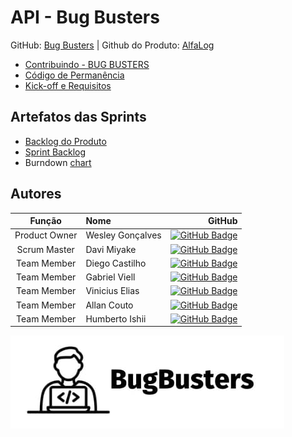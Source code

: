# API - Bug Busters

GitHub: [Bug Busters](https://github.com/Bug-Busters-F/Busters.git) | Github do Produto: [AlfaLog](https://github.com/Bug-Busters-F/alfalog)

- [Contribuindo - BUG BUSTERS](../CONTRIBUTING.md)
- [Código de Permanência](../CODE_OF_CONDUCT.md)
- [Kick-off e Requisitos](./Produto.md)

## Artefatos das Sprints

- [Backlog do Produto]()
- [Sprint Backlog](https://bugbustersf.atlassian.net/)
- Burndown [chart](https://bugbustersf.atlassian.net/)

## Autores

|    Função     | Nome             |                                                                                                                                               GitHub |
| :-----------: | :--------------- | ---------------------------------------------------------------------------------------------------------------------------------------------------: |
| Product Owner  | Wesley Gonçalves |      [![GitHub Badge](https://img.shields.io/badge/GitHub-111217?style=flat-square&logo=github&logoColor=white)](https://github.com/WesleyGoncalves) |
|  Scrum Master  | Davi Miyake      |            [![GitHub Badge](https://img.shields.io/badge/GitHub-111217?style=flat-square&logo=github&logoColor=white)](https://github.com/DaviMBDev) |
|  Team Member  | Diego Castilho   |             [![GitHub Badge](https://img.shields.io/badge/GitHub-111217?style=flat-square&logo=github&logoColor=white)](https://github.com/DigoCast) |
|  Team Member  | Gabriel Viell    | [![GitHub Badge](https://img.shields.io/badge/GitHub-111217?style=flat-square&logo=github&logoColor=white)](https://github.com/GabrielViellCastilho) |
|  Team Member  | Vinicius Elias   |            [![GitHub Badge](https://img.shields.io/badge/GitHub-111217?style=flat-square&logo=github&logoColor=white)](https://github.com/ViniElias) |
|  Team Member  | Allan Couto      |           [![GitHub Badge](https://img.shields.io/badge/GitHub-111217?style=flat-square&logo=github&logoColor=white)](https://github.com/allancouto) |
| Team Member | Humberto Ishii | [![GitHub Badge](https://img.shields.io/badge/GitHub-111217?style=flat-square&logo=github&logoColor=white)](https://github.com/HumbertoIshii) |

![Bug Busters](../assets/bug-busters-logo-black.jpg)
